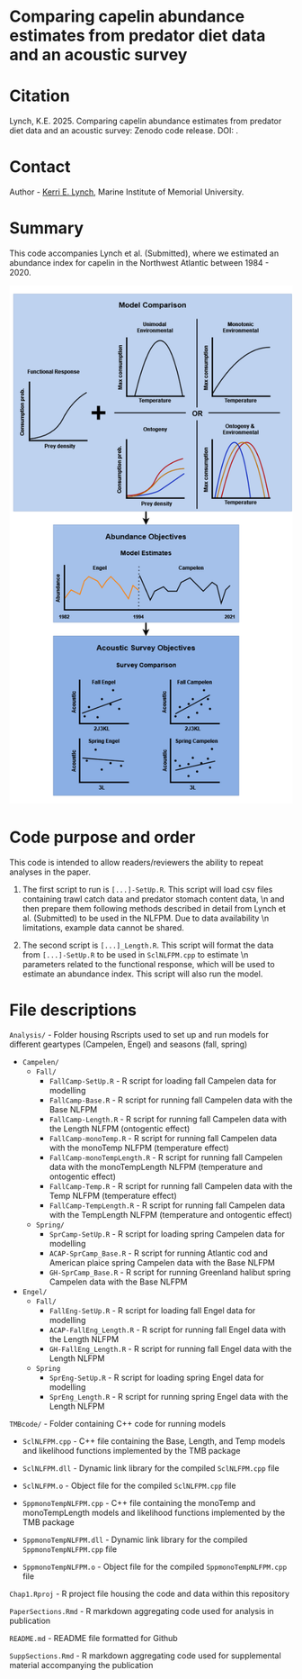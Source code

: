 # Comparing capelin abundance estimates from predator diet data and an acoustic survey

# Citation
Lynch, K.E. 2025. Comparing capelin abundance estimates from predator diet data and an acoustic survey: Zenodo code release. DOI: .

# Contact

Author - [Kerri E. Lynch](Kerri.Lynch@mi.mun.ca), Marine Institute of Memorial University. 

# Summary

This code accompanies Lynch et al. (Submitted), where we estimated an abundance index for capelin in the Northwest Atlantic between 1984 - 2020.

<img src="./Figures/Methods.png"/>

# Code purpose and order

This code is intended to allow readers/reviewers the ability to repeat analyses in the paper.

1. The first script to run is `[...]-SetUp.R`. This script will load csv files containing trawl catch data and predator stomach content data, 
\n and then prepare them following methods described in detail from Lynch et al. (Submitted) to be used in the NLFPM. Due to data availability
\n limitations, example data cannot be shared.

2. The second script is `[...]_Length.R`. This script will format the data from `[...]-SetUp.R` to be used in `SclNLFPM.cpp` to estimate 
\n parameters related to the functional response, which will be used to estimate an abundance index. This script will also run the model.

# File descriptions

`Analysis/` - Folder housing Rscripts used to set up and run models for different geartypes (Campelen, Engel) and seasons (fall, spring)

* `Campelen/`
    + `Fall/`
      - `FallCamp-SetUp.R` - R script for loading fall Campelen data for modelling
      - `FallCamp-Base.R` - R script for running fall Campelen data with the Base NLFPM
      - `FallCamp-Length.R` - R script for running fall Campelen data with the Length NLFPM (ontogentic effect)
      - `FallCamp-monoTemp.R` - R script for running fall Campelen data with the monoTemp NLFPM (temperature effect)
      - `FallCamp-monoTempLength.R` - R script for running fall Campelen data with the monoTempLength NLFPM (temperature and ontogentic effect)
      - `FallCamp-Temp.R` - R script for running fall Campelen data with the Temp NLFPM (temperature effect)
      - `FallCamp-TempLength.R` - R script for running fall Campelen data with the TempLength NLFPM (temperature and ontogentic effect)
    + `Spring/`
      - `SprCamp-SetUp.R` - R script for loading spring Campelen data for modelling
      - `ACAP-SprCamp_Base.R` - R script for running Atlantic cod and American plaice spring Campelen data with the Base NLFPM
      - `GH-SprCamp_Base.R` - R script for running Greenland halibut spring Campelen data with the Base NLFPM
* `Engel/`
    + `Fall/`
      - `FallEng-SetUp.R` - R script for loading fall Engel data for modelling 
      - `ACAP-FallEng_Length.R` - R script for running fall Engel data with the Length NLFPM
      - `GH-FallEng_Length.R` - R script for running fall Engel data with the Length NLFPM
    + `Spring`
      - `SprEng-SetUp.R` - R script for loading spring Engel data for modelling
      - `SprEng_Length.R` - R script for running spring Engel data with the Length NLFPM

`TMBcode/` - Folder containing C++ code for running models 

* `SclNLFPM.cpp` - C++ file containing the Base, Length, and Temp models and likelihood functions implemented by the TMB package
* `SclNLFPM.dll` - Dynamic link library for the compiled `SclNLFPM.cpp` file
* `SclNLFPM.o` - Object file for the compiled `SclNLFPM.cpp` file

* `SppmonoTempNLFPM.cpp` - C++ file containing the monoTemp and monoTempLength models and likelihood functions implemented by the TMB package
* `SppmonoTempNLFPM.dll` - Dynamic link library for the compiled `SppmonoTempNLFPM.cpp` file
* `SppmonoTempNLFPM.o` - Object file for the compiled `SppmonoTempNLFPM.cpp` file


`Chap1.Rproj` - R project file housing the code and data within this repository

`PaperSections.Rmd` - R markdown aggregating code used for analysis in publication

`README.md` - README file formatted for Github

`SuppSections.Rmd` - R markdown aggregating code used for supplemental material accompanying the publication



